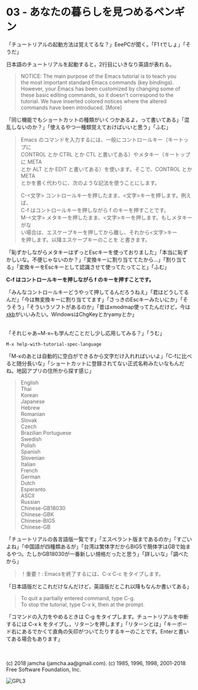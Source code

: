 

# 03 - あなたの暮らしを見つめるペンギン

「チュートリアルの起動方法は覚えてるな？」EeePCが聞く。「F1 tでしょ」「そうだ」  

日本語のチュートリアルを起動すると，2行目にいきなり英語が表れる。  

> NOTICE: The main purpose of the Emacs tutorial is to teach you  
> the most important standard Emacs commands (key bindings).  
> However, your Emacs has been customized by changing some of  
> these basic editing commands, so it doesn't correspond to the  
> tutorial.  We have inserted colored notices where the altered  
> commands have been introduced. [More]  

「同じ機能でもショートカットの種類がいくつかあるよ，って書いてある」「混乱しないのか？」「使えるやつ一種類覚えておけばいいと思う」「ふむ」  

> Emacs のコマンドを入力するには、一般にコントロールキー（キートップに  
> CONTROL とか CTRL とか CTL と書いてある）やメタキー（キートップに META  
> とか ALT とか EDIT と書いてある）を使います。そこで、CONTROL とか META  
> とかを書く代わりに、次のような記法を使うことにします。  
> 
> C-<文字>   コントロールキーを押したまま、<文字>キーを押します。例えば、  
>           C-f はコントロールキーを押しながら f のキーを押すことです。  
> M-<文字>   メタキーを押したまま、<文字>キーを押します。もしメタキーがな  
>           い場合は、エスケープキーを押してから離し、それから<文字>キー  
>           を押します。以降エスケープキーのことを <ESC> と書きます。  

「恥ずかしながらメタキーはずっとEscキーを使っておりました」「本当に恥ずかしいな。不便じゃないのか？」「変換キーに割り当ててたから…」「割り当てる」「変換キーをEscキーとして認識させて使ってたってこと」「ふむ」  

**C-f はコントロールキーを押しながら f のキーを押すことです。**  

「みんなコントロールキーどうやって押してるんだろうねえ」「君はどうしてるんだ」「今は無変換キーに割り当ててます」「さっきのEscキーみたいにか」「そうそう」「そういうソフトがあるのか」「昔はxmodmap使ってたんだけど，今は[xkb](https://wiki.archlinux.jp/index.php/X_KeyBoard_extension)がいいみたい。WindowsはChgKeyとかyamyとか」  

<br>  
「それじゃあ~M-x~も学んだことだし少し応用してみる？」「うむ」  

    M-x help-with-tutorial-spec-language

「M-xのあとは自動的に空白ができるから文字だけ入れればいいよ」「C-fに比べると随分長いな」「ショートカットに登録されてない正式名称みたいなもんだね。地図アプリの住所から探す感じ」  

> English  
> Thai  
> Korean  
> Japanese  
> Hebrew  
> Romanian  
> Slovak  
> Czech  
> Brazilian Portuguese  
> Swedish  
> Polish  
> Spanish  
> Slovenian  
> Italian  
> French  
> German  
> Dutch  
> Esperanto  
> ASCII  
> Russian  
> Chinese-GB18030  
> Chinese-GBK  
> Chinese-BIG5  
> Chinese-GB  

「チュートリアルの各言語版一覧です」「エスペラント版まであるのか」「すごいよね」「中国語が四種類あるが」「台湾は繁体字だからBIG5で簡体字はGBで始まるやつ。たしかGB18030が一番新しい規格だったと思う」「詳しいな」「調べたから」  

> ！重要！: Emacsを終了するには、C-x C-c をタイプします。  

「日本語版だとこれだけなんだけど，英語版だとこれ以降もなんか書いてある」  

> To quit a partially entered command, type C-g.  
> To stop the tutorial, type C-x k, then <Return> at the prompt.  

「コマンドの入力をやめるときは C-g をタイプします。チュートリアルを中断するには C-x k をタイプし，リターンを押します」「リターンとは」「キーボード右にあるでかくて直角の矢印がついてたりするキーのことです。Enterと書いてある場合もあります」  

<br>  
<br>  
(c) 2018 jamcha (jamcha.aa@gmail.com). (c) 1985, 1996, 1998, 2001-2018 Free Software Foundation, Inc.  

![GPL3](https://www.gnu.org/graphics/gplv3-88x31.png)  

